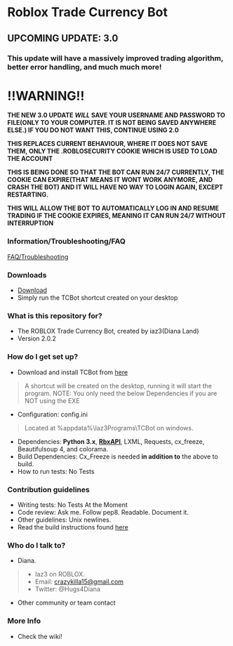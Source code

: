 # Roblox Trade Currency Bot #

## UPCOMING UPDATE: 3.0 ##
### This update will have a massively improved trading algorithm, better error handling, and much much more! ###
# !!WARNING!! #
**THE NEW 3.0 UPDATE *WILL* SAVE YOUR USERNAME AND PASSWORD TO FILE(ONLY TO YOUR COMPUTER. IT IS NOT BEING SAVED ANYWHERE ELSE.) IF YOU DO NOT WANT THIS, CONTINUE USING 2.0**

**THIS REPLACES CURRENT BEHAVIOUR, WHERE IT DOES NOT SAVE THEM, ONLY THE .ROBLOSECURITY COOKIE WHICH IS USED TO LOAD THE ACCOUNT**

**THIS IS BEING DONE SO THAT THE BOT CAN RUN 24/7**
**CURRENTLY, THE COOKIE CAN EXPIRE(THAT MEANS IT WONT WORK ANYMORE, AND CRASH THE BOT) AND IT WILL HAVE NO WAY TO LOGIN AGAIN, EXCEPT RESTARTING.**

**THIS WILL ALLOW THE BOT TO AUTOMATICALLY LOG IN AND RESUME TRADING IF THE COOKIE EXPIRES, MEANING IT CAN RUN 24/7 WITHOUT INTERRUPTION**

### Information/Troubleshooting/FAQ ###
[FAQ/Troubleshooting](https://github.com/iaz3/TCBot/wiki/Troubleshooting)

### Downloads ###
* [Download](https://github.com/iaz3/TCBot/wiki/Downloads)
* Simply run the TCBot shortcut created on your desktop

### What is this repository for? ###

* The ROBLOX Trade Currency Bot, created by iaz3(Diana Land)
* Version 2.0.2

### How do I get set up? ###

* Download and install TCBot from [here](https://github.com/iaz3/TCBot/wiki/Downloads)

> A shortcut will be created on the desktop, running it will start the program.
> NOTE: You only need the below Dependencies if you are NOT using the EXE

* Configuration: config.ini

> Located at %appdata%\Iaz3Programs\TCBot on windows.

* Dependencies: **Python 3.x**, **[RbxAPI](https://github.com/iaz3/RbxAPI)**, LXML, Requests, cx_freeze, 
Beautifulsoup 4, and colorama.
* Build Dependencies: Cx_Freeze is needed **in addition to** the above to build.
* How to run tests: No Tests

### Contribution guidelines ###

* Writing tests: No Tests At the Moment
* Code review: Ask me. Follow pep8. Readable. Document it.
* Other guidelines: Unix newlines.
* Read the build instructions found [here](https://github.com/iaz3/TCBot/wiki/Building)

### Who do I talk to? ###

* Diana.

> * Iaz3 on ROBLOX.
> * Email: crazykilla15@gmail.com
> * Twitter: @Hugs4Diana

* Other community or team contact

### More Info ###

* Check the wiki!

